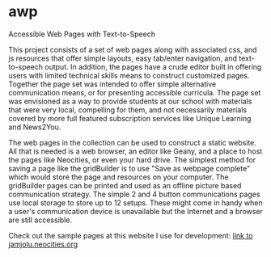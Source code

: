 # awp
Accessible Web Pages with Text-to-Speech

This project consists of a set of web pages along with associated css, and js resources that offer simple layouts, easy tab/enter navigation, and text-to-speech output. In addition, the pages have a crude editor built in offering users with limited technical skills means to construct customized pages. Together the page set was intended to offer simple alternative communication means, or for presenting accessible curricula. The page set was envisioned as a way to provide students at our school with materials that were very local, compelling for them, and not necessarily materials covered by more full featured subscription services like Unique Learning and News2You. 

The web pages in the collection can be used to construct a static website. All that is needed is a web browser, an editor like Geany, and a place to host the pages like Neocities, or even your hard drive. The simplest method for saving a page like the gridBuilder is to use "Save as webpage complete" which would store the page and resources on your computer. The gridBuilder pages can be printed and used as an offline picture based communication strategy. The simple 2 and 4 button communications pages use local storage to store up to 12 setups. These might come in handy when a user's communication device is unavailable but the Internet and a browser are still accessible. 

Check out the sample pages at this website I use for development: [link to jamjolu.neocities.org](https://jamjolu.neocities.org/)
